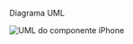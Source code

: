 Diagrama UML


![UML do componente iPhone](https://github.com/rodrigo652/Diagrama-o-de-Classes-do-Iphone/assets/50892917/5d358c95-1e13-4456-83e1-f025eff00bc1)
